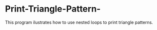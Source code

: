 # Print-Triangle-Pattern-
This program ilustrates how to use nested loops to print triangle patterns.
